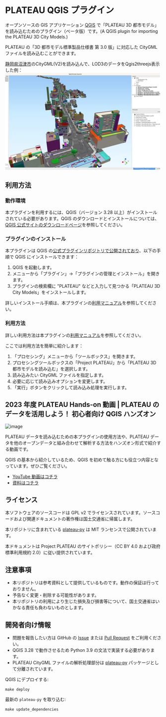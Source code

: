 # PLATEAU QGIS プラグイン

オープンソースの GIS アプリケーション [QGIS](https://www.qgis.org/) で「PLATEAU 3D 都市モデル」を読み込むためのプラグイン（ベータ版）です。(A QGIS plugin for importing the PLATEAU 3D City Models.)

PLATEAU の「3D 都市モデル標準製品仕様書 第 3.0 版」に対応した CityGML ファイルを読み込むことができます。

[静岡県沼津市](https://www.geospatial.jp/ckan/dataset/plateau-22203-numazu-shi-2021/resource/758fe63a-b20f-4d5d-817d-c35eac530143)のCityGML(V2)を読み込んで、LOD3のデータをQgis2threejs表示した例：
<img src="docs/picture/example_output.jpg" width="500">
## 利用方法

### 動作環境

本プラグインを利用するには、QGIS（バージョン 3.28 以上）がインストールされている必要があります。QGIS のダウンロードとインストールについては、[QGIS 公式サイトのダウンロードページ](https://qgis.org/ja/site/forusers/download.html)を参照してください。

### プラグインのインストール

本プラグインは QGIS の[公式プラグインリポジトリで公開されており](https://plugins.qgis.org/plugins/plateau_plugin/)、以下の手順で QGIS にインストールできます：

1. QGIS を起動します。
2. メニューから「プラグイン」→「プラグインの管理とインストール」を開きます。
3. プラグインの検索欄に "PLATEAU" などと入力して見つかる「PLATEAU 3D City Models」をインストールします。

詳しいインストール手順は、本プラグインの[利用マニュアル](https://github.com/Project-PLATEAU/plateau-qgis-plugin/blob/main/docs/manual.md)を参照してください。

### 利用方法

詳しい利用方法は本プラグインの[利用マニュアル](https://github.com/Project-PLATEAU/plateau-qgis-plugin/blob/main/docs/manual.md)を参照してください。

ここでは利用方法を簡単に紹介します：

1. 「プロセシング」メニューから「ツールボックス」を開きます。
2. プロセシングツールボックスの「Project PLATEAU」から「PLATEAU 3D 都市モデルを読み込む」を選択します。
3. 読み込みたい CityGML ファイルを指定します。
4. 必要に応じて読み込みオプションを変更します。
5. 「実行」ボタンをクリックして読み込み処理を実行します。

## 2023 年度 PLATEAU Hands-on 動画 | PLATEAU のデータを活用しよう！ 初心者向け QGIS ハンズオン

![image](https://github.com/Project-PLATEAU/plateau-qgis-plugin/assets/79615787/f909a6f7-8c72-49f8-9de3-52dfa84e9054)

PLATEAU データを読み込むための本プラグインの使用方法や、PLATEAU データを他のオープンデータと組み合わせて解析する方法をハンズオン形式で紹介する動画です。

QGIS の基本から紹介しているため、QGIS を初めて触る方にも役立つ内容となっています。ぜひご覧ください。

- [YouTube 動画はコチラ](https://www.youtube.com/watch?v=xZCLndeT58A)
- [資料はコチラ](https://github.com/Project-PLATEAU/plateau-qgis-plugin/blob/main/docs/plateauhands-on-08.pdf)

## ライセンス

本ソフトウェアのソースコードは GPL v2 でライセンスされています。ソースコードおよび関連ドキュメントの著作権は国土交通省に帰属します。

本リポジトリに含まれている [plateau-py](https://github.com/MIERUNE/plateau-py) は MIT ランセンスで公開されています。

本ドキュメントは Project PLATEAU のサイトポリシー（CC BY 4.0 および政府標準利用規約 2.0）に従い提供されています。

## 注意事項

- 本リポジトリは参考資料として提供しているものです。動作の保証は行っておりません。
- 予告なく変更・削除する可能性があります。
- 本リポジトリの利用により生じた損失及び損害等について、国土交通省はいかなる責任も負わないものとします。

## 開発者向け情報

- 問題を報告したい方は GitHub の [Issue](https://github.com/MIERUNE/plateau-qgis-plugin/issues) または [Pull Request](https://github.com/MIERUNE/plateau-qgis-plugin/pulls) をご利用ください。
- QGIS 3.28 で動作させるため Python 3.9 の文法で実装する必要があります。
- PLATEAU CityGML ファイルの解析処理部分は [plateau-py](https://github.com/MIERUNE/plateau-py) パッケージとして分離されています。

QGIS にデプロイする:

```console
make deploy
```

最新の `plateau-py` を取り込む:

```console
make update_dependencies
```
